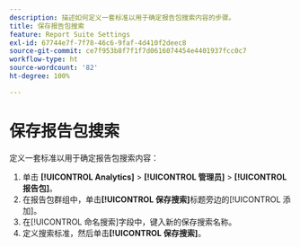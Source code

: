 ```yaml
---
description: 描述如何定义一套标准以用于确定报告包搜索内容的步骤。
title: 保存报告包搜索
feature: Report Suite Settings
exl-id: 67744e7f-7f78-46c6-9faf-4d410f2deec8
source-git-commit: ce7f953b8f7f1f7d0616074454e4401937fcc0c7
workflow-type: ht
source-wordcount: '82'
ht-degree: 100%

---
```


# 保存报告包搜索

定义一套标准以用于确定报告包搜索内容：

1. 单击 **[!UICONTROL Analytics]** > **[!UICONTROL 管理员]** > **[!UICONTROL 报告包]**。
1. 在报告包群组中，单击&#x200B;**[!UICONTROL 保存搜索]**&#x200B;标题旁边的[!UICONTROL 添加]。
1. 在[!UICONTROL 命名搜索]字段中，键入新的保存搜索名称。
1. 定义搜索标准，然后单击&#x200B;**[!UICONTROL 保存搜索]**。
